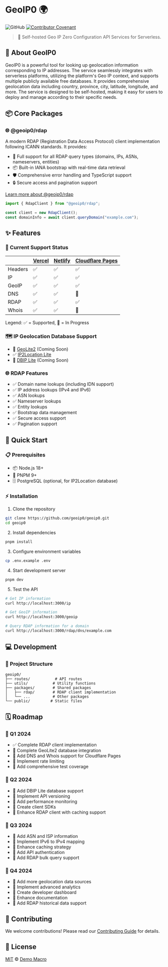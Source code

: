 # GeoIP0 🌍

![GitHub](https://img.shields.io/github/license/geoip0/geoip0)
[![Contributor Covenant](https://img.shields.io/badge/Contributor%20Covenant-2.1-4baaaa.svg)](https://www.contributor-covenant.org/version/2/1/code_of_conduct/)

> 🚀 Self-hosted Geo IP Zero Configuration API Services for Serverless.

## 📖 About GeoIP0

GeoIP0 is a powerful tool for looking up geolocation information corresponding to IP addresses. The service seamlessly integrates with serverless platforms, utilizing the platform's Geo IP context, and supports multiple publicly available free databases. It provides comprehensive geolocation data including country, province, city, latitude, longitude, and more. The service is designed to be self-hosted, making it easy for users to deploy and manage according to their specific needs.

## 📦 Core Packages

### 🌐 @geoip0/rdap

A modern RDAP (Registration Data Access Protocol) client implementation following ICANN standards. It provides:

- 🎯 Full support for all RDAP query types (domains, IPs, ASNs, nameservers, entities)
- 📦 Built-in IANA bootstrap with real-time data retrieval
- 🛡️ Comprehensive error handling and TypeScript support
- 🔒 Secure access and pagination support

[Learn more about @geoip0/rdap](packages/rdap/README.md)

```typescript
import { RdapClient } from "@geoip0/rdap";

const client = new RdapClient();
const domainInfo = await client.queryDomain("example.com");
```

## ✨ Features

### 🌟 Current Support Status

|         | [Vercel](https://vercel.geoip0.com/) | [Netlify](https://netlify.geoip0.com/) | [Cloudflare Pages](https://cloudflare.geoip0.com/) |
| ------- | ------------------------------------ | -------------------------------------- | -------------------------------------------------- |
| Headers | ✅                                   | ✅                                     | ✅                                                 |
| IP      | ✅                                   | ✅                                     | ✅                                                 |
| GeoIP   | ✅                                   | ✅                                     | ✅                                                 |
| DNS     | ✅                                   | ✅                                     | 🚧                                                 |
| RDAP    | ✅                                   | ✅                                     | ✅                                                 |
| Whois   | ✅                                   | ✅                                     | 🚧                                                 |

Legend: ✅ = Supported, 🚧 = In Progress

### 🗺️ IP Geolocation Database Support

- 🔄 [GeoLite2](https://dev.maxmind.com/geoip/geolite2-free-geolocation-data/) (Coming Soon)
- ✅ [IP2Location Lite](https://lite.ip2location.com/)
- 🔄 [DBIP Lite](https://db-ip.com/db/lite.php) (Coming Soon)

### 🌐 RDAP Features

- ✅ Domain name lookups (including IDN support)
- ✅ IP address lookups (IPv4 and IPv6)
- ✅ ASN lookups
- ✅ Nameserver lookups
- ✅ Entity lookups
- ✅ Bootstrap data management
- ✅ Secure access support
- ✅ Pagination support

## 🚀 Quick Start

### 📋 Prerequisites

- 📦 Node.js 18+
- 🔧 PNPM 9+
- 🗄️ PostgreSQL (optional, for IP2Location database)

### ⚡️ Installation

1. Clone the repository

```bash
git clone https://github.com/geoip0/geoip0.git
cd geoip0
```

2. Install dependencies

```bash
pnpm install
```

3. Configure environment variables

```bash
cp .env.example .env
```

4. Start development server

```bash
pnpm dev
```

5. Test the API

```bash
# Get IP information
curl http://localhost:3000/ip

# Get GeoIP information
curl http://localhost:3000/geoip

# Query RDAP information for a domain
curl http://localhost:3000/rdap/dns/example.com
```

## 💻 Development

### 📁 Project Structure

```
geoip0/
├── routes/           # API routes
├── utils/           # Utility functions
├── packages/        # Shared packages
│   ├── rdap/        # RDAP client implementation
│   └── ...          # Other packages
└── public/         # Static files
```

## 🗓️ Roadmap

### 🌱 Q1 2024

- ✅ Complete RDAP client implementation
- 🔄 Complete GeoLite2 database integration
- 🔄 Add DNS and Whois support for Cloudflare Pages
- 🔄 Implement rate limiting
- 🔄 Add comprehensive test coverage

### 🌿 Q2 2024

- 🔄 Add DBIP Lite database support
- 🔄 Implement API versioning
- 🔄 Add performance monitoring
- 🔄 Create client SDKs
- 🔄 Enhance RDAP client with caching support

### 🌳 Q3 2024

- 🔄 Add ASN and ISP information
- 🔄 Implement IPv6 to IPv4 mapping
- 🔄 Enhance caching strategy
- 🔄 Add API authentication
- 🔄 Add RDAP bulk query support

### 🎯 Q4 2024

- 🔄 Add more geolocation data sources
- 🔄 Implement advanced analytics
- 🔄 Create developer dashboard
- 🔄 Enhance documentation
- 🔄 Add RDAP historical data support

## 🤝 Contributing

We welcome contributions! Please read our [Contributing Guide](CONTRIBUTING.md) for details.

## 📄 License

[MIT](LICENSE) © [Demo Macro](https://imst.xyz/)
